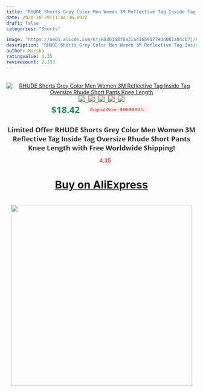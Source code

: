```yaml
---
title: "RHUDE Shorts Grey Color Men Women 3M Reflective Tag Inside Tag Oversize Rhude Short Pants Knee Length"
date: 2020-10-29T11:44:36.892Z
draft: false
categories: "Shorts"

image: "https://ae01.alicdn.com/kf/H8401a8f8a31a416b9177edd081a04cb7j/RHUDE-Shorts-Grey-Color-Men-Women-3M-Reflective-Tag-Inside-Tag-Oversize-Rhude-Short-Pants-Knee.jpg"
description: "RHUDE Shorts Grey Color Men Women 3M Reflective Tag Inside Tag Oversize Rhude Short Pants Knee Length"
author: Marsha
ratingvalue: 4.35
reviewcount: 2.333
---
```

<br>
<div style="text-align: center;">
<a href="https://s.click.aliexpress.com/e/_9umKvR" target="_blank" rel="nofollow noopener noreferrer"><img alt="RHUDE Shorts Grey Color Men Women 3M Reflective Tag Inside Tag Oversize Rhude Short Pants Knee Length" class="magnifier-image" src="https://ae01.alicdn.com/kf/H8401a8f8a31a416b9177edd081a04cb7j/RHUDE-Shorts-Grey-Color-Men-Women-3M-Reflective-Tag-Inside-Tag-Oversize-Rhude-Short-Pants-Knee.jpg_640x640.jpg">
<br>
<img style="border:1px solid salmon" src="https://ae01.alicdn.com/kf/H8401a8f8a31a416b9177edd081a04cb7j/RHUDE-Shorts-Grey-Color-Men-Women-3M-Reflective-Tag-Inside-Tag-Oversize-Rhude-Short-Pants-Knee.jpg_120x120.jpg">&nbsp;&nbsp;<img style="border:1px solid salmon" src="https://ae01.alicdn.com/kf/Had1a4614d215403486c3a9759d04ed5ax/RHUDE-Shorts-Grey-Color-Men-Women-3M-Reflective-Tag-Inside-Tag-Oversize-Rhude-Short-Pants-Knee.jpg_120x120.jpg">&nbsp;&nbsp;<img style="border:1px solid salmon" src="https://ae01.alicdn.com/kf/Hda72f722e8534bd69cfbbe28bb8a44c3m/RHUDE-Shorts-Grey-Color-Men-Women-3M-Reflective-Tag-Inside-Tag-Oversize-Rhude-Short-Pants-Knee.jpg_120x120.jpg">&nbsp;&nbsp;<img style="border:1px solid salmon" src="https://ae01.alicdn.com/kf/Hb0aa254513cd4baaa93ebb186c3f62d9g/RHUDE-Shorts-Grey-Color-Men-Women-3M-Reflective-Tag-Inside-Tag-Oversize-Rhude-Short-Pants-Knee.jpg_120x120.jpg">&nbsp;&nbsp;<img style="border:1px solid salmon" src="https://ae01.alicdn.com/kf/H8683bbeed89a423a9fae0c1b8241c7b96/RHUDE-Shorts-Grey-Color-Men-Women-3M-Reflective-Tag-Inside-Tag-Oversize-Rhude-Short-Pants-Knee.jpg_120x120.jpg"></a></div><br0>
<div style="text-align: center;"><span style="background-color: white; border: 0px; box-sizing: border-box; color: seagreen; display: inline-block; font-family: &quot;open sans&quot; , &quot;arial&quot; , &quot;helvetica&quot; , sans-serif , &quot;heiti&quot;; font-size: 24px; font-stretch: inherit; font-weight: 700; line-height: inherit; margin: 0px 10px 0px 0px; padding: 0px; vertical-align: middle;">$18.42 </span>
<span style="background: rgb(255 , 241 , 241); border-radius: 3px; border: 0px; box-sizing: border-box; color: #ff4747; display: inline-block; font-family: inherit; font-size: 12px; font-stretch: inherit; font-style: inherit; font-variant: inherit; font-weight: 600; line-height: inherit; margin: 0px; padding: 2px 5px; transform: scale(0.9); vertical-align: middle;">Original Price : <b style="text-decoration: line-through;">$39.20 </b> 53%&nbsp;&nbsp;</span></div>
<h1 style="color: #333333; display: inline-block; font-family: &quot;open sans&quot; , &quot;arial&quot; , &quot;helvetica&quot; , sans-serif , &quot;heiti&quot;; font-size: 18px; font-stretch: inherit; font-weight: 700; text-align: center;">Limited Offer RHUDE Shorts Grey Color Men Women 3M Reflective Tag Inside Tag Oversize Rhude Short Pants Knee Length with Free Worldwide Shipping!</h1>
<div style="color: #ff4747; text-align: center;">
<img src="https://4.bp.blogspot.com/-M0ZcTcb-5uY/XleCXlxnR4I/AAAAAAAAAEc/OrjgMkXV1oMQFaCRZj5HQwOCBcu3w1FegCPcBGAYYCw/s1600/star.png" style="height: 15px;">&nbsp;<b>4.35</b></div>
<div class="button_cont" align="center"><a class="buynow_a" href="https://s.click.aliexpress.com/e/_9umKvR" target="_blank" rel="nofollow noopener noreferrer"><H1>Buy on AliExpress</H1></a></div><br>
<div class="separator" style="clear: both; text-align: center;">
<img src="https://lh3.googleusercontent.com/-pTy5HemUv9M/XlePHvY0dAI/AAAAAAAAAE4/0nX5iRUoIWY8eMW9Dpxeirr157OZliDIgCLcBGAsYHQ/s1600/badge.gif" width="480">
</div>
